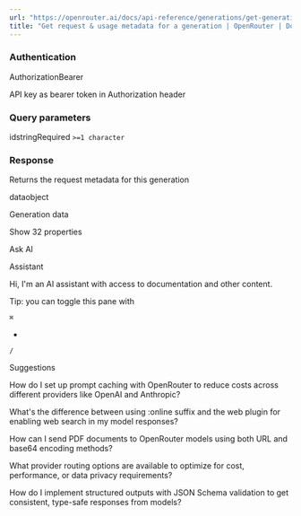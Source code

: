 ```yaml
---
url: "https://openrouter.ai/docs/api-reference/generations/get-generation"
title: "Get request & usage metadata for a generation | OpenRouter | Documentation"
---
```


### Authentication

AuthorizationBearer

API key as bearer token in Authorization header

### Query parameters

idstringRequired `>=1 character`

### Response

Returns the request metadata for this generation

dataobject

Generation data

Show 32 properties

Ask AI

Assistant

Hi, I'm an AI assistant with access to documentation and other content.

Tip: you can toggle this pane with

`⌘`

+

`/`

Suggestions

How do I set up prompt caching with OpenRouter to reduce costs across different providers like OpenAI and Anthropic?

What's the difference between using :online suffix and the web plugin for enabling web search in my model responses?

How can I send PDF documents to OpenRouter models using both URL and base64 encoding methods?

What provider routing options are available to optimize for cost, performance, or data privacy requirements?

How do I implement structured outputs with JSON Schema validation to get consistent, type-safe responses from models?